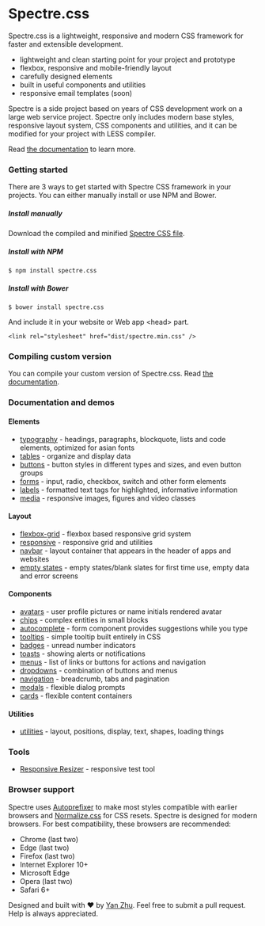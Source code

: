 # Spectre.css
Spectre.css is a lightweight, responsive and modern CSS framework for faster and extensible development.

- lightweight and clean starting point for your project and prototype
- flexbox, responsive and mobile-friendly layout
- carefully designed elements
- built in useful components and utilities
- responsive email templates (soon)

Spectre is a side project based on years of CSS development work on a large web service project. Spectre only includes modern base styles, responsive layout system, CSS components and utilities, and it can be modified for your project with LESS compiler.

Read [the documentation](http://picturepan2.github.io/spectre/) to learn more.

### Getting started

There are 3 ways to get started with Spectre CSS framework in your projects. You can either manually install or use NPM and Bower.
##### Install manually
Download the compiled and minified [Spectre CSS file](https://github.com/picturepan2/spectre/tree/master/dist).
##### Install with NPM
`$ npm install spectre.css`
##### Install with Bower
`$ bower install spectre.css`

And include it in your website or Web app &lt;head&gt; part.

`<link rel="stylesheet" href="dist/spectre.min.css" />`

### Compiling custom version

You can compile your custom version of Spectre.css. Read [the documentation](http://picturepan2.github.io/spectre/#compiling).

### Documentation and demos

#### Elements

- [typography](http://picturepan2.github.io/spectre/#typography) - headings, paragraphs, blockquote, lists and code elements, optimized for asian fonts
- [tables](http://picturepan2.github.io/spectre/#tables) - organize and display data
- [buttons](http://picturepan2.github.io/spectre/#buttons) - button styles in different types and sizes, and even button groups
- [forms](http://picturepan2.github.io/spectre/#forms) - input, radio, checkbox, switch and other form elements
- [labels](http://picturepan2.github.io/spectre/#labels) - formatted text tags for highlighted, informative information
- [media](http://picturepan2.github.io/spectre/#media) - responsive images, figures and video classes

#### Layout
- [flexbox-grid](http://picturepan2.github.io/spectre/#grid) - flexbox based responsive grid system
- [responsive](http://picturepan2.github.io/spectre/#responsive) - responsive grid and utilities
- [navbar](http://picturepan2.github.io/spectre/#navbar) - layout container that appears in the header of apps and websites
- [empty states](http://picturepan2.github.io/spectre/#empty) - empty states/blank slates for first time use, empty data and error screens

#### Components

- [avatars](http://picturepan2.github.io/spectre/#avatars) - user profile pictures or name initials rendered avatar
- [chips](http://picturepan2.github.io/spectre/#chips) - complex entities in small blocks
- [autocomplete](http://picturepan2.github.io/spectre/#autocomplete) - form component provides suggestions while you type
- [tooltips](http://picturepan2.github.io/spectre/#tooltips) - simple tooltip built entirely in CSS
- [badges](http://picturepan2.github.io/spectre/#badges) - unread number indicators
- [toasts](http://picturepan2.github.io/spectre/#toasts) - showing alerts or notifications
- [menus](http://picturepan2.github.io/spectre/#menus) - list of links or buttons for actions and navigation
- [dropdowns](http://picturepan2.github.io/spectre/#dropdowns) - combination of buttons and menus
- [navigation](http://picturepan2.github.io/spectre/#navigation) - breadcrumb, tabs and pagination
- [modals](http://picturepan2.github.io/spectre/#modals) - flexible dialog prompts
- [cards](http://picturepan2.github.io/spectre/#cards) - flexible content containers

#### Utilities

- [utilities](http://picturepan2.github.io/spectre/#utilities) - layout, positions, display, text, shapes, loading things

### Tools

- [Responsive Resizer](http://picturepan2.github.io/spectre/tools/resizer) - responsive test tool

### Browser support
Spectre uses [Autoprefixer](https://github.com/postcss/autoprefixer) to make most styles compatible with earlier browsers and [Normalize.css](https://necolas.github.io/normalize.css/) for CSS resets. Spectre is designed for modern browsers. For best compatibility, these browsers are recommended:
- Chrome (last two)
- Edge (last two)
- Firefox (last two)
- Internet Explorer 10+
- Microsoft Edge
- Opera (last two)
- Safari 6+

Designed and built with ♥ by [Yan Zhu](https://twitter.com/picturepan2). Feel free to submit a pull request. Help is always appreciated.
